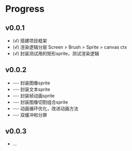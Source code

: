 # Progress

## v0.0.1

* (√) 搭建项目框架
* (√) 渲染逻辑分层 Screen > Brush > Sprite > canvas ctx
* (√) 封装测试用的矩形sprite，测试渲染逻辑

## v0.0.2

* --- 封装图像sprite
* --- 封装文本sprite
* --- 封装帧动画sprite
* --- 封装图像切割组合sprite
* --- 动画循环优化，改进动画方法
* --- 双缓冲和分屏

## v0.0.3

* ...
